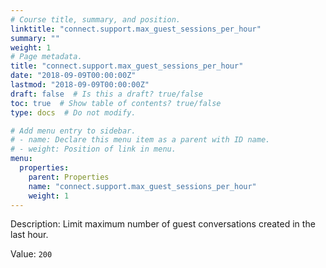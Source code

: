 ```yaml
---
# Course title, summary, and position.
linktitle: "connect.support.max_guest_sessions_per_hour"
summary: ""
weight: 1
# Page metadata.
title: "connect.support.max_guest_sessions_per_hour"
date: "2018-09-09T00:00:00Z"
lastmod: "2018-09-09T00:00:00Z"
draft: false  # Is this a draft? true/false
toc: true  # Show table of contents? true/false
type: docs  # Do not modify.

# Add menu entry to sidebar.
# - name: Declare this menu item as a parent with ID name.
# - weight: Position of link in menu.
menu:
  properties:
    parent: Properties
    name: "connect.support.max_guest_sessions_per_hour"
    weight: 1
---
```


Description: Limit maximum number of guest conversations created in the last hour.


Value: `200`